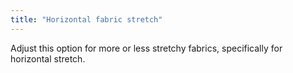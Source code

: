 ```yaml
---
title: "Horizontal fabric stretch"
---
```


Adjust this option for more or less stretchy fabrics, specifically for horizontal stretch.

